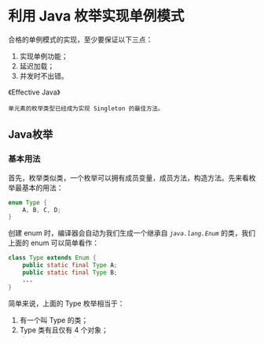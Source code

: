 # 利用 Java 枚举实现单例模式

合格的单例模式的实现，至少要保证以下三点：

1. 实现单例功能；
2. 延迟加载；
3. 并发时不出错。 

《Effective Java》

    单元素的枚举类型已经成为实现 Singleton 的最佳方法。


## Java枚举

### 基本用法

首先，枚举类似类，一个枚举可以拥有成员变量，成员方法，构造方法。先来看枚举最基本的用法：

```java
enum Type {
    A, B, C, D;
}
```

创建 enum 时，编译器会自动为我们生成一个继承自 *`java.lang.Enum`* 的类，我们上面的 enum 可以简单看作：

```java
class Type extends Enum {
    public static final Type A;
    public static final Type B;
    ...
}
```

简单来说，上面的 Type 枚举相当于：

1. 有一个叫 Type 的类；
2. Type 类有且仅有 4 个对象；
3. 这 4 个对象分别叫<small>（也只能叫）</small>A，B，C，D 。

当然，这个构建 Type 的 A，B，C，D 四个实例的过程不是我们做的，一个 enum 的构造方法限制是 *`private`* 的，也就是不允许我们调用。

## 枚举的“类”方法和“实例”方法

上面说到，我们可以把 Type 看作一个类，而把 A，B，C，D。看作 Type 的一个实例。同样，在 enum 中，我们可以定义类和实例的变量以及方法。

```java
enum Type {
    A, B, C, D;
 
    static int value;              // 静态属性 / 类属性
    public static int getValue() { // 静态方法 / 类方法
        return value;
    }
 
    String type;                   // 非静态属性 / 实例属性 
    public String getType() {      // 非静态方法 / 示例方法
        return type;
    }
}
```

1. 类属性被类方法使用；
2. 实例属性被实例方法使用；
3. 类方法通过：`Type.getValue()` 调用；
4. 实例方法通过：`Type.A.getType()` 调用。

如果 Type 的 A 实例像和 B，C，D 不一样，那么可以写成：

```java
// 静态属性、静态方法略。与此问题无关。
enum Type {
    A {
        public void sayHello() {
            System.out.println("I'm A");
        }
    }, B, C, D;

    public String sayHello() {
        System.out.println("I'm one of Type");
    }
}
```

A 实例后面的 `{…}` 就是属于 A 的实例方法，可以通过覆盖原本的方法，实现属于自己的定制。B，C，D 仍然『遵守』共同的 *`sayHello()`* 规则。

更极端一点，A，B，C，D 每个人都可以有自己的独特的 `sayHello()` 。

```java
enum Type {
    A { @Override public String sayHello() { ... } },
    B { @Override public String sayHello() { ... } },
    C { @Override public String sayHello() { ... } },
    D { @Override public String sayHello() { ... } };
 
    public abstract String sayHello();
}
```

## 枚举单例

!FILENAME 内部类形式
```java
class Service {
    ...

    private Service() {
    }

    public static Service get() {
        return Singleton.INSTANCE.get();
    }

    private enum Singleton {
        INSTANCE;
        private Service instance;
        ServiceFactory() {
            instance = new Service();
        }
        public Service get() {
            return instance;
        }
    }
}

```

如果不喜欢（或不习惯）内部类形式，那就把 `enum Singleton` 单独拿出来写成工具类形式。


